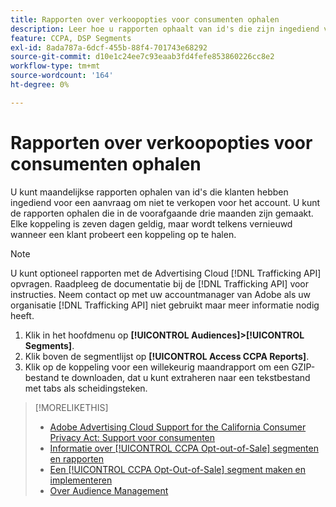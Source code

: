 ```yaml
---
title: Rapporten over verkoopopties voor consumenten ophalen
description: Leer hoe u rapporten ophaalt van id's die zijn ingediend voor aanvragen om niet te verkopen.
feature: CCPA, DSP Segments
exl-id: 8ada787a-6dcf-455b-88f4-701743e68292
source-git-commit: d10e1c24ee7c93eaab3fd4fefe853860226cc8e2
workflow-type: tm+mt
source-wordcount: '164'
ht-degree: 0%

---
```


# Rapporten over verkoopopties voor consumenten ophalen

U kunt maandelijkse rapporten ophalen van id&#39;s die klanten hebben ingediend voor een aanvraag om niet te verkopen voor het account. U kunt de rapporten ophalen die in de voorafgaande drie maanden zijn gemaakt. Elke koppeling is zeven dagen geldig, maar wordt telkens vernieuwd wanneer een klant probeert een koppeling op te halen.

>[!NOTE]
>
>U kunt optioneel rapporten met de Advertising Cloud [!DNL Trafficking API] opvragen. Raadpleeg de documentatie bij de [!DNL Trafficking API] voor instructies. Neem contact op met uw accountmanager van Adobe als uw organisatie [!DNL Trafficking API] niet gebruikt maar meer informatie nodig heeft.

1. Klik in het hoofdmenu op **[!UICONTROL Audiences]>[!UICONTROL Segments]**.
1. Klik boven de segmentlijst op **[!UICONTROL Access CCPA Reports]**.
1. Klik op de koppeling voor een willekeurig maandrapport om een GZIP-bestand te downloaden, dat u kunt extraheren naar een tekstbestand met tabs als scheidingsteken.

>[!MORELIKETHIS]
>
>* [Adobe Advertising Cloud Support for the California Consumer Privacy Act: Support voor consumenten](https://experienceleague.adobe.com/docs/advertising-cloud/privacy/ad-cloud-ccpa-opt-out-of-sale.html)
>* [Informatie over  [!UICONTROL CCPA Opt-out-of-Sale] segmenten en rapporten](ccpa-opt-out-about.md)
>* [Een  [!UICONTROL CCPA Opt-Out-of-Sale] segment maken en implementeren](ccpa-opt-out-segment-create.md)
>* [Over Audience Management](audience-about.md)

